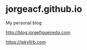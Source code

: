 # jorgeacf.github.io

My personal blog

<a href="http://blog.jorgefigueiredo.com" target="_blank">http://blog.jorgefigueiredo.com</a>

https://jekyllrb.com